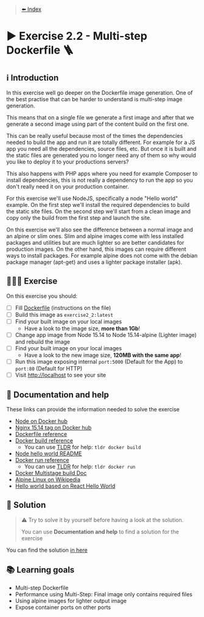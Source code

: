 > [⬅️ Index](../README.md)
# ▶️ Exercise 2.2 - Multi-step Dockerfile 🪜

## ℹ️ Introduction

In this exercise well go deeper on the Dockerfile image generation. One of the best practise that can be harder to
understand is multi-step image generation.

This means that on a single file we generate a first image and after that we generate a second image using part of the
content build on the first one.

This can be really useful because most of the times the dependencies needed to build the app and run it are totally
different. For example for a JS app you need all the dependencies, source files, etc. But once it is built and the
static files are generated you no longer need any of them so why would you like to deploy it to your productions
servers?

This also happens with PHP apps where you need for example Composer to install dependencies, this is not really a
dependency to run the app so you don't really need it on your production container.

For this exercise we'll use NodeJS, specifically a node "Hello world" example. On the first step we'll install the
required dependencies to build the static site files.
On the second step we'll start from a clean image and copy only the build from the first step and launch the site.

On this exercise we'll also see the difference between a normal image and an alpine or slim ones. Slim and alpine images
come with less installed packages and utilities but are much lighter so are better candidates for production images. On
the other hand, this images can require different ways to install packages. For example alpine does not come with the
debian package manager (apt-get) and uses a lighter package installer (apk).

## 👩🏻‍💻 Exercise

On this exercise you should:

- [ ] Fill [Dockerfile](files/Dockerfile) (instructions on the file)
- [ ] Build this image as `exercise2_2:latest`
- [ ] Find your built image on your local images
  * Have a look to the image size, **more than 1Gb**!
- [ ] Change app image from Node 15.14 to Node 15.14-alpine (Lighter image) and rebuild the image
- [ ] Find your built image on your local images
    * Have a look to the new image size, **120MB with the same app**!
- [ ] Run this image exposing internal `port:5000` (Default for the App) to `port:80` (Default for HTTP)
- [ ] Visit [http://localhost](http://localhost) to see your site

## 🤔 Documentation and help

These links can provide the information needed to solve the exercise

* [Node on Docker hub](https://hub.docker.com/_/node)
* [Nginx 15.14 tag on Docker hub](https://hub.docker.com/_/node?tab=tags&page=1&ordering=last_updated&name=15.14)
* [Dockerfile reference](https://docs.docker.com/engine/reference/builder/)
* [Docker build reference](https://docs.docker.com/engine/reference/commandline/build/)
  * You can use [TLDR](https://tldr.sh/) for help: `tldr docker build`
* [Node hello world README](files/hello-world/README.md)
* [Docker run reference](https://docs.docker.com/engine/reference/run/)
  * You can use [TLDR](https://tldr.sh/) for help: `tldr docker run`
* [Docker Multistage build Doc](https://docs.docker.com/develop/develop-images/multistage-build/)
* [Alpine Linux on Wikipedia](https://en.wikipedia.org/wiki/Alpine_Linux)
* [Hello world based on React Hello World](https://www.bogotobogo.com/DevOps/Docker/Docker-React-App.php)

## 🧩 Solution

> ⚠️ Try to solve it by yourself before having a look at the solution.
>
> You can use **Documentation and help** to find a solution for the exercise

You can find the solution [in here](solution2_2.md)

## 📚 Learning goals

* Multi-step Dockerfile
* Performance using Multi-Step: Final image only contains required files
* Using alpine images for lighter output image
* Expose container ports on other ports

